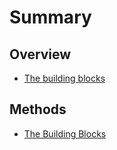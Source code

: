 # Summary

## Overview

* [The building blocks](README.md)

## Methods

* [The Building Blocks](methods.md)

